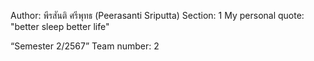 Author: พีรสันติ ศรีพุทธ (Peerasanti Sriputta)
Section: 1
My personal quote: "better sleep better life"

“Semester 2/2567”
Team number: 2



